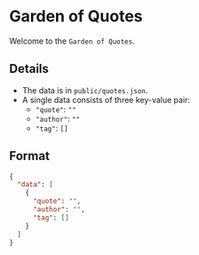 # Garden of Quotes

Welcome to the `Garden of Quotes`.

## Details

- The data is in `public/quotes.json`.
- A single data consists of three key-value pair:
  - `"quote"`: `""`
  - `"author"`: `""`
  - `"tag"`: `[]`

## Format

```JSON
{
  "data": [
    {
      "quote": "",
      "author": "",
      "tag": []
    }
  ]
}
```
